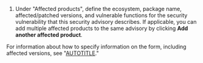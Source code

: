 1. Under "Affected products", define the ecosystem, package name, affected/patched versions, and vulnerable functions for the security vulnerability that this security advisory describes. If applicable, you can add multiple affected products to the same advisory by clicking **Add another affected product**.

  For information about how to specify information on the form, including affected versions, see "[AUTOTITLE](/code-security/security-advisories/guidance-on-reporting-and-writing/best-practices-for-writing-repository-security-advisories)."